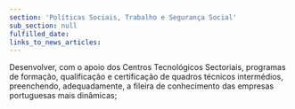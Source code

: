 ```yaml
---
section: 'Políticas Sociais, Trabalho e Segurança Social'
sub_section: null
fulfilled_date:
links_to_news_articles:
---
```


Desenvolver, com o apoio dos Centros Tecnológicos Sectoriais, programas de formação, qualificação e certificação de quadros técnicos intermédios, preenchendo, adequadamente, a fileira de conhecimento das empresas portuguesas mais dinâmicas;